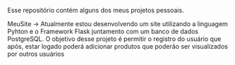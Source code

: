 Esse repositório contém alguns dos meus projetos pessoais.

MeuSite -> Atualmente estou desenvolvendo um site utilizando a linguagem Pyhton e o Framework Flask juntamento com um banco de dados PostgreSQL. O objetivo desse projeto é permitir o registro do usuário que após, estar logado poderá adicionar produtos que poderão ser visualizados por outros usuários
